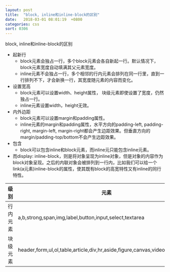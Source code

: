 ```yaml
---
layout: post
title:  "block, inline和inline-block的区别"
date:   2018-03-01 08:01:19  +0800
categories: css
sort: 0306
---
```


block, inline和inline-block的区别

- 起新行
  - block元素会独占一行，多个block元素会各自新起一行。默认情况下，block元素宽度自动填满其父元素宽度。
  - inline元素不会独占一行，多个相邻的行内元素会排列在同一行里，直到一行排列不下，才会新换一行，其宽度随元素的内容而变化。
- 设置宽高
  - block元素可以设置width、height属性， 块级元素即使设置了宽度，仍然独占一行。
  - inline元素设置width，height无效。
- 内外边距
  - block元素可以设置margin和padding属性。
  - inline元素的margin和padding属性，水平方向的padding-left, padding-right, margin-left, margin-right都会产生边距效果。但垂直方向的 margin/padding-top/bottom不会产生边距效果。
- 包含
  - block可以包含inline和block元素，而inline元只能包含inline元素。
- 而display: inline-block，则是将对象呈现为inline对象，但是对象的内容作为block对象呈现。之后的内联对象会被排列到一行内，比如我们可以给一个link(a元素)inline-block的属性，使其既有block的高宽特性又有inline的同行特性。



| 级别     | 元素                                                         |
| -------- | ------------------------------------------------------------ |
| 行内元素 | a,b,strong,span,img,label,button,input,select,textarea       |
| 块级元素 | header,form,ul,ol,table,article,div,hr,aside,figure,canvas,video,audio,footer |

